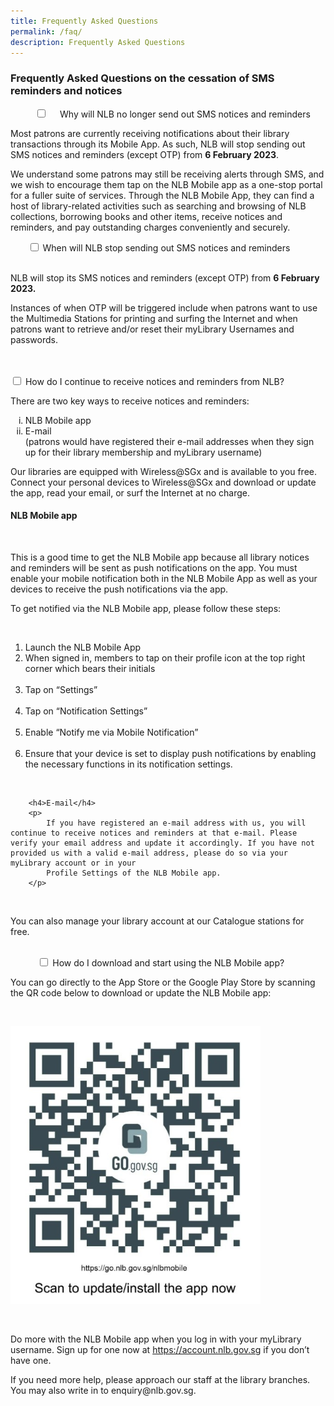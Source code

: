 ```yaml
---
title: Frequently Asked Questions
permalink: /faq/
description: Frequently Asked Questions
---
```

<h3>Frequently Asked Questions on the cessation of SMS reminders and notices</h3>

<div class="new-accordion">          
	<input type="checkbox" id="acc1">
    <label for="acc1">Why will NLB no longer send out SMS notices and reminders</label>
	<div class="new-accordion-content">
		<p>
			Most patrons are currently receiving notifications about their library transactions through its Mobile App. As such, NLB will stop sending out SMS notices and reminders (except OTP) from <strong>6 February 2023</strong>.
		</p>
		<p>
			We understand some patrons may still be receiving alerts through SMS, and we wish to encourage them tap on the NLB Mobile app as a one-stop portal for a fuller suite of services. Through the NLB Mobile App, they can find a host of library-related activities such as searching and browsing of NLB collections, borrowing books and other items, receive notices and reminders, and pay outstanding charges conveniently and securely.
		</p>
	</div>
</div>

<div class="new-accordion">       
		<input type="checkbox" id="acc2">
		<label for="acc2">When will NLB stop sending out SMS notices and reminders</label>
		<div class="new-accordion-content">
        	<p>
				NLB will stop its SMS notices and reminders (except OTP) from <strong>6 February 2023.</strong>
			</p>
			<p>
				Instances of when OTP will be triggered include when patrons want to use the Multimedia Stations for printing and surfing the Internet and when patrons want to retrieve and/or reset their myLibrary Usernames and passwords.
			</p>
   		</div> 
</div>

<div class="new-accordion">
	<input type="checkbox" id="acc3">
	<label for="acc3">How do I continue to receive notices and reminders from NLB?</label>
	<div class="new-accordion-content">
		<p>There are two key ways to receive notices and reminders:</p>
		<ol style="list-style-type:lower-roman">
			<li>NLB Mobile app</li>
			<li>E-mail<br/>
			    (patrons would have registered their e-mail addresses when they sign up for their library membership and myLibrary username)
			</li>	
		</ol>
		<p>Our libraries are equipped with Wireless@SGx and is available to you free. Connect your personal devices to Wireless@SGx and download or update the app, read your email, or surf the Internet at no charge.</p>
		<h4>NLB Mobile app</h4>
        <p>This is a good time to get the NLB Mobile app because all library notices and reminders will be sent as push notifications on the app. You must enable your mobile notification both in the NLB Mobile App as well as your devices to receive the push notifications via the app.</p>
		<p>To get notified via the NLB Mobile app, please follow these steps:</p>
        <ol>
			<li>
				Launch the NLB Mobile App
			</li>
			<li>
				When signed in, members to tap on their profile icon at the top right corner which bears their initials
			</li>
            <li>
				Tap on “Settings”
            </li>
            <li>
				Tap on “Notification Settings”
            </li>
            <li>
				Enable “Notify me via Mobile Notification”
            </li>
            <li>
				Ensure that your device is set to display push notifications by enabling the necessary functions in its notification settings.
			</li>
		</ol>            

		<h4>E-mail</h4>
		<p>
			If you have registered an e-mail address with us, you will continue to receive notices and reminders at that e-mail. Please verify your email address and update it accordingly. If you have not provided us with a valid e-mail address, please do so via your myLibrary account or in your 
			Profile Settings of the NLB Mobile app.
		</p>
            
		<p>You can also manage your library account at our Catalogue stations for free.</p>
	</div>
</div> 

<div class="new-accordion">          
	<input type="checkbox" id="acc4">
	<label for="acc4">How do I download and start using the NLB Mobile app?</label>
	<div class="new-accordion-content">
		<p>
			You can go directly to the App Store or the Google Play Store by scanning the QR code below to download or update the NLB Mobile app:
		</p>
        <p>
			<div style="max-width: 400px">
				<img src="/images/QR code FAQ.jpg" alt="QRcode FAQ" />
			</div>
		</p>
        <p>
			Do more with the NLB Mobile app when you log in with your myLibrary username. Sign up for one now at <a href="https://account.nlb.gov.sg">https://account.nlb.gov.sg</a> if you don’t have one.
		</p>
		<p>
			If you need more help, please approach our staff at the library branches. You may also write in to enquiry@nlb.gov.sg. 
		</p>
 	</div>
</div>
